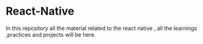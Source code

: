# React-Native
In this repository all the material related to the react native , all the learnings ,practices and projects will be here. 
